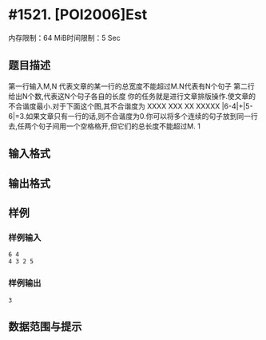 # #1521. [POI2006]Est

内存限制：64 MiB时间限制：5 Sec

## 题目描述

第一行输入M,N
代表文章的某一行的总宽度不能超过M.N代表有N个句子
第二行给出N个数,代表这N个句子各自的长度
你的任务就是进行文章排版操作.使文章的不合谐度最小.对于下面这个图,其不合谐度为
XXXX
XXX XX
XXXXX
|6-4|+|5-6|=3.如果文章只有一行的话,则不合谐度为0.你可以将多个连续的句子放到同一行去,任两个句子间用一个空格格开,但它们的总长度不能超过M.
1

## 输入格式

## 输出格式

## 样例

### 样例输入

    
    6 4
    4 3 2 5
    

### 样例输出

    
    3
    

## 数据范围与提示
